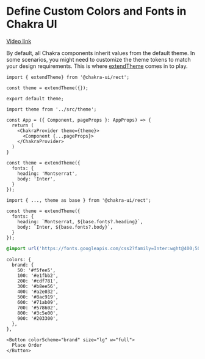 # Define Custom Colors and Fonts in Chakra UI

[Video link](https://www.egghead.io/lessons/react-define-custom-colors-and-fonts-in-chakra-ui?pl=build-a-modern-user-interface-with-chakra-ui-fac68106)

<TimeStamp start="00:10" end="00:25">

By default, all Chakra components inherit values from the default theme. In some scenarios, you might need to customize the theme tokens to match your design requirements. This is where [extendTheme](https://chakra-ui.com/docs/theming/customize-theme#theme-extension-withdefaultcolorscheme) comes in to play.

</TimeStamp>

<TimeStamp start="00:35" end="00:45">

```tsx
import { extendTheme} from '@chakra-ui/rect';

const theme = extendTheme({});

export default theme;
```

</TimeStamp>

<TimeStamp start="01:05" end="01:15">

```tsx
import theme from '../src/theme';

const App = ({ Component, pageProps }: AppProps) => {
  return ( 
    <ChakraProvider theme={theme}>
      <Component {...pageProps}>
    </ChakraProvider>
  )
}
```

</TimeStamp>

<TimeStamp start="01:40" end="01:50">

```tsx
const theme = extendTheme({
  fonts: {
    heading: 'Montserrat',
    body: 'Inter',
  }
});
```

</TimeStamp>

<TimeStamp start="02:30" end="02:43">

```tsx
import { ..., theme as base } from '@chakra-ui/rect';

const theme = extendTheme({
  fonts: {
    heading: `Montserrat, ${base.fonts?.heading}`,
    body: `Inter, ${base.fonts?.body}`,
  }
});
```

</TimeStamp>

<TimeStamp start="03:10" end="03:15">

```css
@import url('https://fonts.googleapis.com/css2?family=Inter:wght@400;500;600&family=Montserrat:wght@700&display=swap');
```

</TimeStamp>

<TimeStamp start="03:30" end="03:40">

```tsx
colors: {
  brand: {
    50: '#f5fee5',
    100: '#e1fbb2',
    200: '#cdf781',
    300: '#b8ee56',
    400: '#a2e032',
    500: '#8ac919',
    600: '#71ab09',
    700: '#578602',
    800: '#3c5e00',
    900: '#203300',
  },
},
```

</TimeStamp>

<TimeStamp start="03:50" end="03:55">

```tsx
<Button colorScheme="brand" size="lg" w="full">
  Place Order
</Button>
```

</TimeStamp>